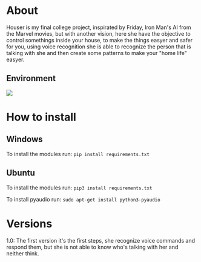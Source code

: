 # About 

Houser is my final college project, inspirated by Friday, Iron Man's AI from the Marvel movies, but with another vision, here she have the objective to control somethings inside your house, to make the things easyer and safer for you, using voice recognition she is able to recognize the person that is talking with she and then create some patterns to make your "home life" easyer.

## Environment

<a target="_blank" href="https://www.python.org/downloads/" title="python version">
  <img src="https://img.shields.io/badge/Python-v3.6.8-blue">
</a>

# How to install

## Windows

To install the modules run: `pip install requirements.txt`

## Ubuntu 

To install the modules run: `pip3 install requirements.txt`

To install pyaudio run: `sudo apt-get install python3-pyaudio`

# Versions

1.0: The first version it's the first steps, she recognize voice commands and respond them, but she is not able to know who's talking with her and neither think.
